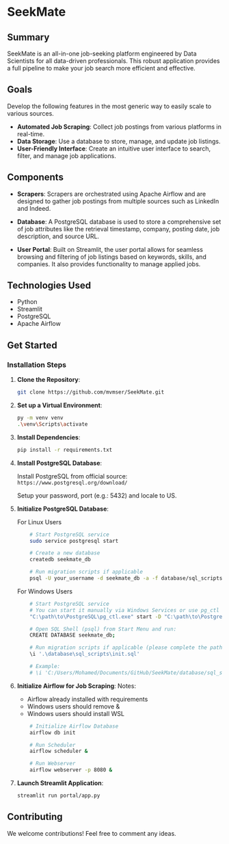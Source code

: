 # SeekMate

## Summary

SeekMate is an all-in-one job-seeking platform engineered by Data Scientists for all data-driven professionals. This robust application provides a full pipeline to make your job search more efficient and effective.

## Goals

Develop the following features in the most generic way to easily scale to various sources.

- **Automated Job Scraping**: Collect job postings from various platforms in real-time.
- **Data Storage**: Use a database to store, manage, and update job listings.
- **User-Friendly Interface**: Create an intuitive user interface to search, filter, and manage job applications.

## Components

- **Scrapers**: Scrapers are orchestrated using Apache Airflow and are designed to gather job postings from multiple sources such as LinkedIn and Indeed.
  
- **Database**: A PostgreSQL database is used to store a comprehensive set of job attributes like the retrieval timestamp, company, posting date, job description, and source URL.
  
- **User Portal**: Built on Streamlit, the user portal allows for seamless browsing and filtering of job listings based on keywords, skills, and companies. It also provides functionality to manage applied jobs.

## Technologies Used

- Python
- Streamlit
- PostgreSQL
- Apache Airflow

## Get Started

### Installation Steps

1. **Clone the Repository**:

    ```bash
    git clone https://github.com/mvmser/SeekMate.git
    ```
  
2. **Set up a Virtual Environment**:

    ```bash
    py -m venv venv
    .\venv\Scripts\activate
    ```
  
3. **Install Dependencies**:

    ```bash
    pip install -r requirements.txt
    ```
  
4. **Install PostgreSQL Database**:

    Install PostgreSQL from official source:
    `https://www.postgresql.org/download/`

    Setup your password, port (e.g.: 5432) and locale to US.

5. **Initialize PostgreSQL Database**:

    For Linux Users

    ```bash
        # Start PostgreSQL service
        sudo service postgresql start

        # Create a new database
        createdb seekmate_db

        # Run migration scripts if applicable
        psql -U your_username -d seekmate_db -a -f database/sql_scripts/init.sql
    ```

    For Windows Users

    ```bash
        # Start PostgreSQL service
        # You can start it manually via Windows Services or use pg_ctl
        "C:\path\to\PostgreSQL\pg_ctl.exe" start -D "C:\path\to\PostgreSQL\data"

        # Open SQL Shell (psql) from Start Menu and run:
        CREATE DATABASE seekmate_db;

        # Run migration scripts if applicable (please complete the path)
        \i '.\database\sql_scripts\init.sql'

        # Example:
        # \i 'C:/Users/Mohamed/Documents/GitHub/SeekMate/database/sql_scripts/init.sql'
    ```

6. **Initialize Airflow for Job Scraping**:
    Notes:
    - Airflow already installed with requirements
    - Windows users should remove &
    - Windows users should install WSL


    ```bash
        # Initialize Airflow Database
        airflow db init

        # Run Scheduler
        airflow scheduler &

        # Run Webserver
        airflow webserver -p 8080 &
    ```
  
7. **Launch Streamlit Application**:

    ```bash
    streamlit run portal/app.py
    ```

## Contributing

We welcome contributions! Feel free to comment any ideas.
